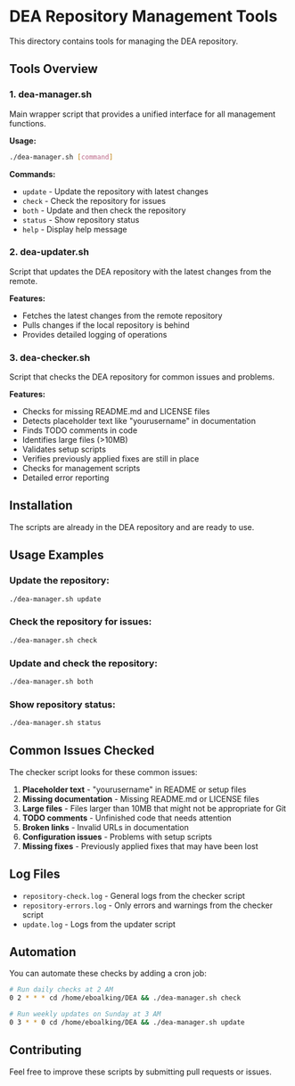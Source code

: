 # DEA Repository Management Tools

This directory contains tools for managing the DEA repository.

## Tools Overview

### 1. dea-manager.sh
Main wrapper script that provides a unified interface for all management functions.

**Usage:**
```bash
./dea-manager.sh [command]
```

**Commands:**
- `update` - Update the repository with latest changes
- `check` - Check the repository for issues
- `both` - Update and then check the repository
- `status` - Show repository status
- `help` - Display help message

### 2. dea-updater.sh
Script that updates the DEA repository with the latest changes from the remote.

**Features:**
- Fetches the latest changes from the remote repository
- Pulls changes if the local repository is behind
- Provides detailed logging of operations

### 3. dea-checker.sh
Script that checks the DEA repository for common issues and problems.

**Features:**
- Checks for missing README.md and LICENSE files
- Detects placeholder text like "yourusername" in documentation
- Finds TODO comments in code
- Identifies large files (>10MB)
- Validates setup scripts
- Verifies previously applied fixes are still in place
- Checks for management scripts
- Detailed error reporting

## Installation

The scripts are already in the DEA repository and are ready to use.

## Usage Examples

### Update the repository:
```bash
./dea-manager.sh update
```

### Check the repository for issues:
```bash
./dea-manager.sh check
```

### Update and check the repository:
```bash
./dea-manager.sh both
```

### Show repository status:
```bash
./dea-manager.sh status
```

## Common Issues Checked

The checker script looks for these common issues:

1. **Placeholder text** - "yourusername" in README or setup files
2. **Missing documentation** - Missing README.md or LICENSE files
3. **Large files** - Files larger than 10MB that might not be appropriate for Git
4. **TODO comments** - Unfinished code that needs attention
5. **Broken links** - Invalid URLs in documentation
6. **Configuration issues** - Problems with setup scripts
7. **Missing fixes** - Previously applied fixes that may have been lost

## Log Files

- `repository-check.log` - General logs from the checker script
- `repository-errors.log` - Only errors and warnings from the checker script
- `update.log` - Logs from the updater script

## Automation

You can automate these checks by adding a cron job:

```bash
# Run daily checks at 2 AM
0 2 * * * cd /home/eboalking/DEA && ./dea-manager.sh check

# Run weekly updates on Sunday at 3 AM
0 3 * * 0 cd /home/eboalking/DEA && ./dea-manager.sh update
```

## Contributing

Feel free to improve these scripts by submitting pull requests or issues.